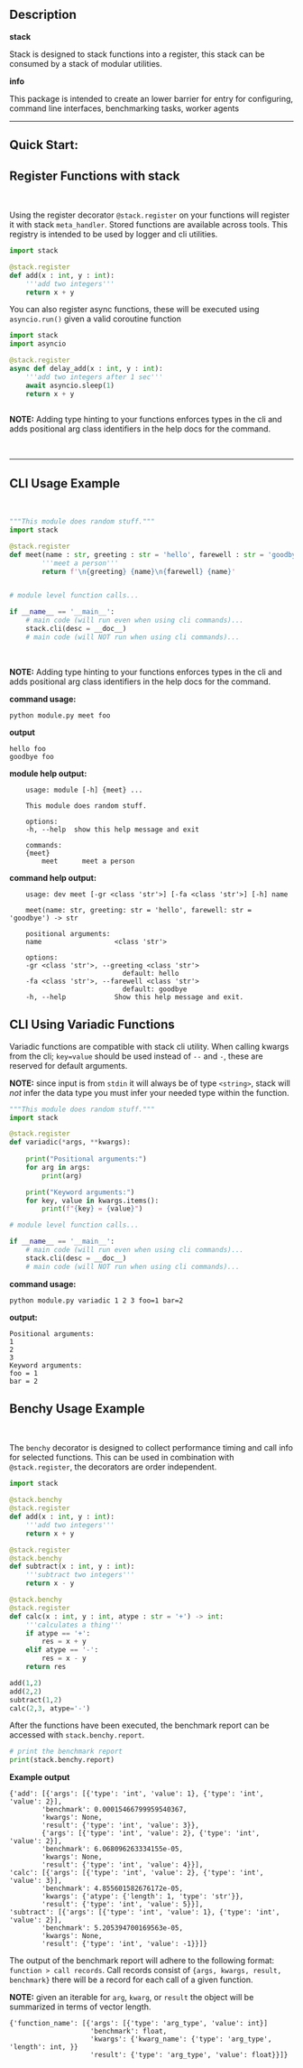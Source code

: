 ## Description

**stack**

Stack is designed to stack functions into a register, this stack can be consumed by a stack of modular utilities.


**info**

This package is intended to create an lower barrier for entry for configuring, command line interfaces, benchmarking tasks, worker agents
***

## Quick Start:

## Register Functions with stack

</br>

Using the register decorator `@stack.register` on your functions will register it with stack `meta_handler`. Stored functions are available across tools. This registry is intended to be used by logger and cli utilities.

```python
import stack

@stack.register
def add(x : int, y : int):
    '''add two integers'''
    return x + y

```

You can also register async functions, these will be executed using `asyncio.run()` given a valid coroutine function

```python
import stack
import asyncio

@stack.register
async def delay_add(x : int, y : int):
    '''add two integers after 1 sec'''
    await asyncio.sleep(1)
    return x + y
    
```

**NOTE:** Adding type hinting to your functions enforces types in the cli and adds positional arg class identifiers in the help docs for the command.

</br>

***

## CLI Usage Example

</br>

```python
"""This module does random stuff."""
import stack

@stack.register
def meet(name : str, greeting : str = 'hello', farewell : str = 'goodbye') -> str:
        '''meet a person'''
        return f'\n{greeting} {name}\n{farewell} {name}'


# module level function calls...

if __name__ == '__main__':
    # main code (will run even when using cli commands)...
    stack.cli(desc = __doc__)
    # main code (will NOT run when using cli commands)...
```

</br>

**NOTE:** Adding type hinting to your functions enforces types in the cli and adds positional arg class identifiers in the help docs for the command.

**command usage:**

```
python module.py meet foo
```

**output**

```
hello foo
goodbye foo
```

**module help output:**

```
    usage: module [-h] {meet} ...

    This module does random stuff.

    options:
    -h, --help  show this help message and exit

    commands:
    {meet}
        meet      meet a person
```

**command help output:**

```
    usage: dev meet [-gr <class 'str'>] [-fa <class 'str'>] [-h] name

    meet(name: str, greeting: str = 'hello', farewell: str = 'goodbye') -> str

    positional arguments:
    name                  <class 'str'>

    options:
    -gr <class 'str'>, --greeting <class 'str'>
                            default: hello
    -fa <class 'str'>, --farewell <class 'str'>
                            default: goodbye
    -h, --help            Show this help message and exit.
```

## CLI Using Variadic Functions

Variadic functions are compatible with stack cli utility. When calling kwargs from the cli; `key=value` should be used instead of `--` and `-`, these are reserved for default arguments.

**NOTE:** since input is from `stdin` it will always be of type `<string>`, stack will _not_ infer the data type you must infer your needed type within the function.

```python
"""This module does random stuff."""
import stack

@stack.register
def variadic(*args, **kwargs):
    
    print("Positional arguments:")
    for arg in args:
        print(arg)

    print("Keyword arguments:")
    for key, value in kwargs.items():
        print(f"{key} = {value}")

# module level function calls...

if __name__ == '__main__':
    # main code (will run even when using cli commands)...
    stack.cli(desc = __doc__)
    # main code (will NOT run when using cli commands)...
```

**command usage:**

```
python module.py variadic 1 2 3 foo=1 bar=2
```

**output:**

```
Positional arguments:
1
2
3
Keyword arguments:
foo = 1
bar = 2
```

## Benchy Usage Example

</br>

The `benchy` decorator is designed to collect performance timing and call info for selected functions. This can be used in combination with `@stack.register`, the decorators are order independent.

```python
import stack

@stack.benchy
@stack.register
def add(x : int, y : int):
    '''add two integers'''
    return x + y

@stack.register
@stack.benchy
def subtract(x : int, y : int):
    '''subtract two integers'''
    return x - y

@stack.benchy
@stack.register
def calc(x : int, y : int, atype : str = '+') -> int:
    '''calculates a thing'''
    if atype == '+':
        res = x + y
    elif atype == '-':
        res = x - y
    return res

add(1,2)
add(2,2)
subtract(1,2)
calc(2,3, atype='-')

```

After the functions have been executed, the benchmark report can be accessed with `stack.benchy.report`.

```python
# print the benchmark report
print(stack.benchy.report)
```

**Example output**

```
{'add': [{'args': [{'type': 'int', 'value': 1}, {'type': 'int', 'value': 2}],
        'benchmark': 0.00015466799959540367,
        'kwargs': None,
        'result': {'type': 'int', 'value': 3}},
        {'args': [{'type': 'int', 'value': 2}, {'type': 'int', 'value': 2}],
        'benchmark': 6.068096263334155e-05,
        'kwargs': None,
        'result': {'type': 'int', 'value': 4}}],
'calc': [{'args': [{'type': 'int', 'value': 2}, {'type': 'int', 'value': 3}],
        'benchmark': 4.855601582676172e-05,
        'kwargs': {'atype': {'length': 1, 'type': 'str'}},
        'result': {'type': 'int', 'value': 5}}],
'subtract': [{'args': [{'type': 'int', 'value': 1}, {'type': 'int', 'value': 2}],
        'benchmark': 5.205394700169563e-05,
        'kwargs': None,
        'result': {'type': 'int', 'value': -1}}]}
```

The output of the benchmark report will adhere to the following format: `function > call records`. Call records consist of `{args, kwargs, result, benchmark}` there will be a record for each call of a given function.

**NOTE:** given an iterable for `arg`, `kwarg`, or `result` the object will be summarized in terms of vector length.

```
{'function_name': [{'args': [{'type': 'arg_type', 'value': int}]
                    'benchmark': float,
                    'kwargs': {'kwarg_name': {'type': 'arg_type', 'length': int, }}
                    'result': {'type': 'arg_type', 'value': float}}]}
```